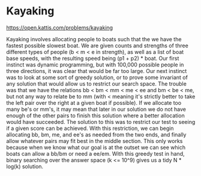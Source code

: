 # Kayaking

https://open.kattis.com/problems/kayaking

Kayaking involves allocating people to boats such that the we have the fastest possible slowest boat. We are given counts and strengths of three different types of people (b < m < e in strength), as well as a list of boat base speeds, with the resulting speed being (p1 + p2) * boat. Our first instinct was dynamic programming, but with 100,000 possible people in three directions, it was clear that would be far too large. Our next instinct was to look at some sort of greedy solution, or to prove some invariant of any solution that would allow us to restrict our search space. The trouble was that we have the relations bb < bm < mm < me < ee and bm < be < me, but not any way to relate be to mm (with < meaning it's strictly better to take the left pair over the right at a given boat if possible). If we allocate too many be's or mm's, it may mean that later in our solution we do not have enough of the other pairs to finish this solution where a better allocation would have succeeded. The solution to this was to restrict our test to seeing if a given score can be achieved. With this restriction, we can begin allocating bb, bm, me, and ee's as needed from the two ends, and finally allow whatever pairs may fit best in the middle section. This only works because when we know what our goal is at the outset we can see which boats can allow a bb/bm or need a ee/em. With this greedy test in hand, binary searching over the answer space (k <= 10^9) gives us a tidy N \* log(k) solution.